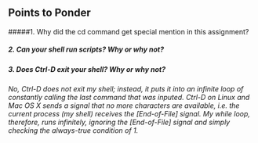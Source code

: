 ## Points to Ponder

#####1. Why did the cd command get special mention in this assignment? 
##### 2. Can your shell run scripts? Why or why not? 
##### 3. Does Ctrl-D exit your shell? Why or why not?
###### No, Ctrl-D does not exit my shell; instead, it puts it into an infinite loop of constantly calling the last command that was inputed. Ctrl-D on Linux and Mac OS X sends a signal that no more characters are available, i.e. the current process (my shell) receives the [End-of-File] signal. My while loop, therefore, runs infinitely, ignoring the [End-of-File] signal and simply checking the always-true condition of 1.

